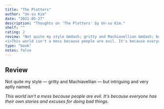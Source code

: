 ```yaml
---
title: "The Plotters"
author: "Un-su Kim"
date: "2021-05-27"
description: "Thoughts on 'The Plotters' by Un-su Kim."
shelf: ""
rating: 2
review: "Not quite my style &mdash; gritty and Machiavellian &mdash; but intriguing and very aptly named.<br/><br/>
<i>This world isn't a mess because people are evil. It's because everyone has their own stories and excuses for doing bad things.</i>"
type: "book" 
notes: false
---
```


## Review

Not quite my style &mdash; gritty and Machiavellian &mdash; but intriguing and very aptly named.

_This world isn't a mess because people are evil. It's because everyone has their own stories and excuses for doing bad things._
